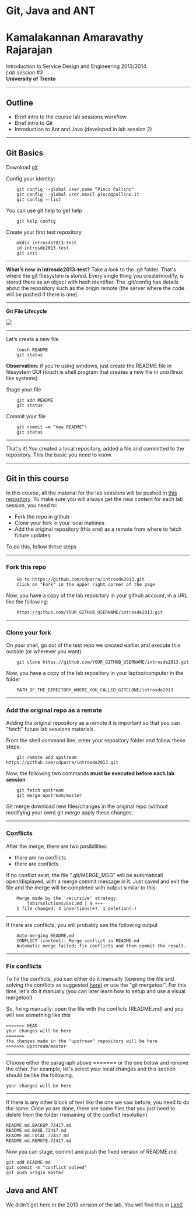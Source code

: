 Git, Java and ANT
===
Kamalakannan Amaravathy Rajarajan
===
Introduction to Service Design and Engineering 2013/2014. 
<br>*Lab session #3*
<br>**University of Trento** 

---

## Outline

* Brief intro to the course lab sessions workflow
* Brief intro to Git
* Introduction to Ant and Java (developed in lab session 2)

---

## Git Basics
Download [git](http://git-scm.com/download)

Config your identity: 

```
	git config --global user.name ”Pinco Pallino"
	git config --global user.email pinco@pallino.it
	git config –-list
```

You can use git help <verb> to get help 

```	
	git help config
```	

Create your first test repository 

```
	mkdir introsde2013-test
	cd introsde2013-test
	git init
```

---

**What’s new in introsde2013-test?**
Take a look to the .git folder. That's where the git filesystem is stored. Every single thing you create/modify, is stored there as an object with hash identifier. The .git/config has details about the repository such as the origin remote (the server where the code will be pushed if there is one). 

---
**Git File Lifecycle**

![](https://raw.github.com/cdparra/introsde2013/master/lab1/resources/GitFilesLifcycle.png)

---

Let’s create a new file```	touch README	git status
```
**Observation:** if you're using windows, just create the README file in filesystem GUI (touch is shell program that creates a new file in unix/linux like systems)Stage your file
```
	git add README	git status```Commit your file
```	git commit –m “new README”!	git status```

---
That's it! You created a local repository, added a file and committed to the repository. This the basic you need to know. 

---

## Git in this course
In this course, all the material for the lab sessions will be pushed in [this repository](https://github.com/cdparra/introsde2013). To make sure you will always get the new content for each lab session, you need to: 

* Fork the repo in github
* Clone your fork in your local mahines
* Add the original repository (this one) as a remote from where to fetch future updates

To do this, follow these steps

---

### Fork this repo

```
	Go to https://github.com/cdparra/introsde2013.git
	Click on "Fork" in the upper right corner of the page
```
	
Now, you have a copy of the lab repository in your github account, in a URL like the following: 

```
	https://github.com/YOUR_GITHUB_USERNAME/introsde2013.git
```

---

### Clone your fork

On your shell, go out of the test repo we created earlier and execute this outside (or wherever you want) 
```
	git clone https://github.com/YOUR_GITHUB_USERNAME/introsde2013.git
```
	
Now, you have a copy of the lab repository in your laptop/computer in the folder 

```
	PATH_OF_THE_DIRECTORY_WHERE_YOU_CALLED_GITCLONE/introsde2013 
```

---

### Add the original repo as a remote

Adding the original repository as a remote it is important so that you can "fetch" future lab sessions materials. 

From the shell command line, enter your repository folder and follow these steps: 

```
	git remote add upstream https://github.com/cdparra/introsde2013.git
```

Now, the following two commands **must be executed before each lab session** 

```
	git fetch upstream
	git merge upstream/master
```

Git merge download new files/changes in the original repo (without modifying your own) git merge apply these changes.

---

### Conflicts
	
After the merge, there are two posibilities: 

* there are no conflicts
* there are conflicts. 

If no conflict exist, the file ".git/MERGE_MSG" will be automaticall open/displayed, with a merge commit message in it. Just saved and exit the file and the merge will be completed with output similar to this: 

```
	Merge made by the 'recursive' strategy.
 		lab1/solutions/Ex1.md | 4 +++-
 	1 file changed, 3 insertions(+), 1 deletion(-)
```

---

If there are conflicts, you will probably see the following output

```
	Auto-merging README.md
	CONFLICT (content): Merge conflict in README.md
	Automatic merge failed; fix conflicts and then commit the result. 
```

---

### Fix conflicts 

To fix the conflicts, you can either do it manually (opening the file and solving the conflicts as suggested [here](https://help.github.com/articles/resolving-merge-conflicts)) or use the "git mergetool". For this time, let's do it manually (you can later learn how to setup and use a visual mergetool)

So, fixing manually: open the file with the conflicts (README.md) and you will see something like this

	<<<<<<< HEAD
	your changes will be here
	=======
	the changes made in the "upstream" repository will be here
	>>>>>>> upstream/master

---

Choose either the paragraph above ======= or the one below and remove the other. For example, let's select your local changes and this section should be like the following.

	your changes will be here

---
	
If there is any other block of text like the one we saw before, you need to do the same. Once yo are done, there are some files that you just need to delete from the folder (remaining of the conflict resolution)

	README.md.BACKUP.72417.md 
	README.md.BASE.72417.md   
	README.md.LOCAL.72417.md  
	README.md.REMOTE.72417.md  

Now you can stage, commit and push the fixed version of README.md

	git add README.md
	git commit -m "conflict solved"
	git push origin master 

## Java and ANT

We didn't get here in the 2013 version of the lab. You will find this in [Lab2](https://github.com/cdparra/introsde2013/tree/master/lab2)
